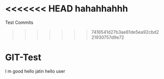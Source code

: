 <<<<<<< HEAD
hahahhahhh
=======
Test Commits
>>>>>>> 7416541d27b3ae81de5ea92cbd221930757d9e72
# GIT-Test
I m good
hello jatin
hello user
